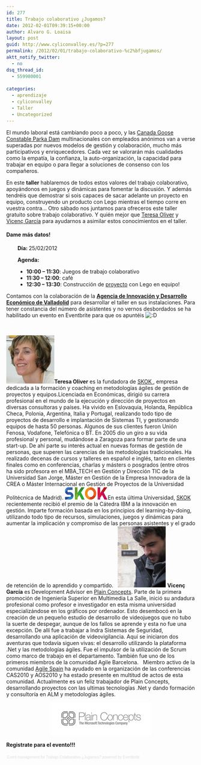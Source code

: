 ```yaml
---
id: 277
title: Trabajo colaborativo ¿Jugamos?
date: 2012-02-01T09:39:15+00:00
author: Alvaro G. Loaisa
layout: post
guid: http://www.cyliconvalley.es/?p=277
permalink: /2012/02/01/trabajo-colaborativo-%c2%bfjugamos/
aktt_notify_twitter:
  - no
dsq_thread_id:
  - 559980001

categories:
  - aprendizaje
  - cyliconvalley
  - Taller
  - Uncategorized
---
```

<div>
  El mundo laboral está cambiando poco a poco, y las <a href="http://www.cgoosejacka.se/canada-goose-jackor-dam/canada-goose-constable-parka-dam.html">Canada Goose Constable Parka Dam</a> multinacionales con empleados anónimos van a verse superadas por nuevos modelos de gestión y colaboración, mucho más participativos y enriquecedores. Cada vez se valorarán más cualidades como la empatía, la confianza, la auto-organización, la capacidad para trabajar en equipo o para llegar a soluciones de consenso con los compañeros. </p> 
  
  <p>
    En este <strong>taller</strong> hablaremos de todos estos valores del trabajo colaborativo, apoyándonos en juegos y dinámicas para fomentar la discusión. Y además tendréis que demostrar si sois capaces de sacar adelante un proyecto en equipo, construyendo un producto con Lego mientras el tiempo corre en vuestra contra&#8230; Otro sábado nos juntamos para ofreceros este taller gratuito sobre trabajo colaborativo. Y quién mejor que <a title="Teresa Oliver" href="http://www.teresaoliver.com/about-me/" target="_blank">Teresa Oliver</a> y <a title="Vicenç García" href="http://geeks.ms/blogs/devnettips/" target="_blank">Vicenç García</a> para ayudarnos a asimilar estos conocimientos en el taller.
  </p>
  
  <h4>
    Dame más datos!
  </h4>
  
  <p style="padding-left: 30px;">
    <strong>Día: </strong>25/02/2012
  </p>
  
  <p style="padding-left: 30px;">
    <strong>Agenda:</strong>
  </p>
  
  <div style="padding-left: 30px;">
    <ul>
      <li>
        <strong>10:00 &#8211; 11:30</strong>: Juegos de trabajo colaborativo
      </li>
      <li>
        <strong>11:30 &#8211; 12:00</strong>: café
      </li>
      <li>
        <strong>12:30 &#8211; 13:30</strong>: Construcción de <a href="http://www.equipetech.com/">proyecto</a> con Lego en equipo!
      </li>
    </ul>
  </div>
</div>

<div>
  Contamos con la colaboración de la <strong><a href="http://www.valladolidadelante.es/lang/agencia/?refbol=agencia&refsec=agencia_donde-estamos" target="_blank">Agencia de Innovación y Desarrollo Económico de Valladolid</a></strong> para desarrollar el taller en sus instalaciones. Para tener constancia del número de asistentes y no vernos desbordados se ha habilitado un evento en Eventbrite para que os apuntéis <img src="http://www.cyliconvalley.es/wp-includes/images/smilies/icon_biggrin.gif" alt=":D" class="wp-smiley" />
</div>

&nbsp;

<div>
  <img class="alignright" title="Teresa Oliver" src="/assets/2012/01/teresa.jpg" alt="Teresa Oliver" width="128" height="128" /><strong>Teresa Oliver</strong> es la fundadora de <a title="SKOK" href="http://www.skok.es/" target="_blank">SKOK </a>, empresa dedicada a la formación y coaching en metodologías ágiles de gestión de proyectos y equipos.Licenciada en Económicas, dirigió su carrera profesional en el mundo de la ejecución y dirección de proyectos en diversas consultoras y países. Ha vivido en Eslovaquia, Holanda, República Checa, Polonia, Argentina, Italia y Portugal, realizando todo tipo de proyectos de desarrollo e implantación de Sistemas TI, y gestionando equipos de hasta 50 personas. Algunos de sus clientes fueron Unión Fenosa, Vodafone, Telefónica o BT. En 2005 dio un giro a su vida profesional y personal, mudándose a Zaragoza para formar parte de una start-up. De ahí parte su interés actual en nuevas formas de gestión de personas, que superen las carencias de las metodologías tradicionales. Ha realizado decenas de cursos y talleres en español e inglés, tanto en clientes finales como en conferencias, charlas y másters o posgrados (entre otros ha sido profesora en el MBA_TECH en Gestión y Dirección TIC de la Universidad San Jorge, Máster en Gestión de la Empresa Innovadora de la CREA o Máster Internacional en Gestión de Proyectos de la Universidad Politécnica de Madrid). <img class="alignleft size-full wp-image-323" title="logoskokreducido" src="/assets/2012/01/logoskokreducido.png" alt="" width="114" height="33" />En esta última Universidad, <a title="SKOK" href="http://www.skok.es/" target="_blank">SKOK </a>recientemente recibió el premio de la Cátedra IBM a la innovación en gestión. Imparte formación basada en los principios del learning-by-doing, utilizando todo tipo de recursos, simulaciones, juegos y dinámicas para aumentar la implicación y compromiso de las personas asistentes y el grado de retención de lo aprendido y compartido.   <img class="alignleft size-full wp-image-300" title="vincen" src="/assets/2012/01/vincen.jpg" alt="" width="128" height="162" /> <strong>Vicenç García</strong> es Development Advisor en <a title="Plain Concepts" href="http://www.plainconcepts.com/" target="_blank">Plain Concepts</a>. Parte de la primera promoción de Ingeniería Superior en Multimedia La Salle, inició su andadura profesional como profesor e investigador en esta misma universidad especializándose en los gráficos por ordenador. Esto desembocó en la creación de un pequeño estudio de desarrollo de videojuegos que no tubo la suerte de despegar, aunque de los fallos se aprende y esta no fue una excepción. De allí fue a trabajar a Indra Sistemas de Seguridad, desarrollando una aplicación de videovigilancia. Aquí se iniciaron dos aventuras que todavía siguen vivas: el desarrollo utilizando la plataforma .Net y las metodologías ágiles. Fue el impulsor de la utilización de Scrum como marco de trabajo en el departamento. También fue uno de los primeros miembros de la comunidad Agile Barcelona.   Miembro activo de la comunidad <a href="http://www.agile-spain.com/" target="_blank">Agile Spain</a> ha ayudado en la organización de las conferencias CAS2010 y AOS2010 y ha estado presente en multitud de actos de esta comunidad. Actualmente es un feliz trabajador de Plain Concepts, desarrollando proyectos con las ultimas tecnologías .Net y dando formación y consultoría en ALM y metodologías ágiles.</p> 
  
  <p style="text-align: center;">
    <a href="http://www.plainconcepts.com/"><img title="pclogowhitereducido" src="/assets/2012/02/pclogowhitereducido.png" alt="" width="269" height="86" /></a>
  </p>
</div>

**Registrate para el evento!!!**

<div style="width: 100%; text-align: left;">
  </p> 
  
  <div style="font-family: Helvetica, Arial; font-size: 10px; padding: 5px 0 5px; margin: 2px; width: 100%; text-align: left;">
    <a style="color: #ddd; text-decoration: none;" href="http://www.eventbrite.com/r/etckt" target="_blank">Event management</a><span style="color: #ddd;"> for </span><a style="color: #ddd; text-decoration: none;" href="http://trabajocolaborativo.eventbrite.com?ref=etckt" target="_blank">Trabajo Colaborativo ¿Jugamos?</a><span style="color: #ddd;"> powered by </span><a style="color: #ddd; text-decoration: none;" href="http://www.eventbrite.com?ref=etckt" target="_blank">Eventbrite</a>
  </div>
</div>